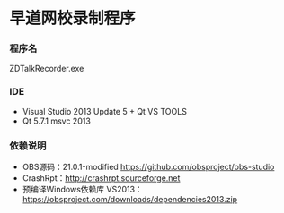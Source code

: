 # 早道网校录制程序

### 程序名
ZDTalkRecorder.exe

### IDE
- Visual Studio 2013 Update 5 + Qt VS TOOLS
- Qt 5.7.1 msvc 2013

### 依赖说明
- OBS源码：21.0.1-modified https://github.com/obsproject/obs-studio
- CrashRpt：http://crashrpt.sourceforge.net
- 预编译Windows依赖库 VS2013：https://obsproject.com/downloads/dependencies2013.zip